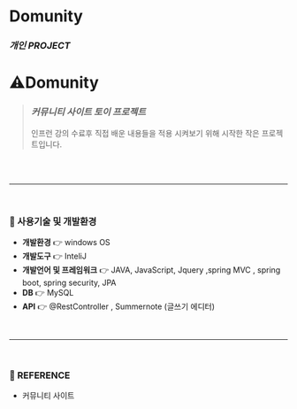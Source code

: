 # Domunity
### *개인 PROJECT*

# ⚠️Domunity
> ### *커뮤니티 사이트 토이 프로젝트*
> 인프런 강의 수료후 직접 배운 내용들을 적용 시켜보기 위해 시작한 작은 프로젝트입니다.
</br>

</br>

------
</br>

### 📌&nbsp;사용기술 및 개발환경  
* **개발환경** 👉 windows OS
* **개발도구** 👉 InteliJ
* **개발언어 및 프레임워크** 👉 JAVA, JavaScript, Jquery ,spring MVC , spring boot, spring security, JPA
* **DB** 👉 MySQL
* **API** 👉 @RestController , Summernote (글쓰기 에디터)

</br>

------
</br>

### 📌&nbsp;REFERENCE
* 커뮤니티 사이트 <OKKY>
</br>
